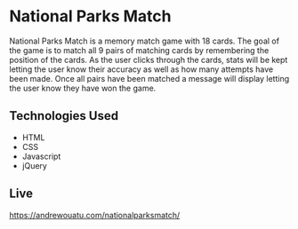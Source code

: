 # National Parks Match

National Parks Match is a memory match game with 18 cards. The goal of the game is to match all 9 pairs of matching cards by remembering the position of the cards. As the user clicks through the cards, stats will be kept letting the user know their accuracy as well as how many attempts have been made. Once all pairs have been matched a message will display letting the user know they have won the game.

## Technologies Used
- HTML
- CSS
- Javascript
- jQuery

## Live
https://andrewouatu.com/nationalparksmatch/

